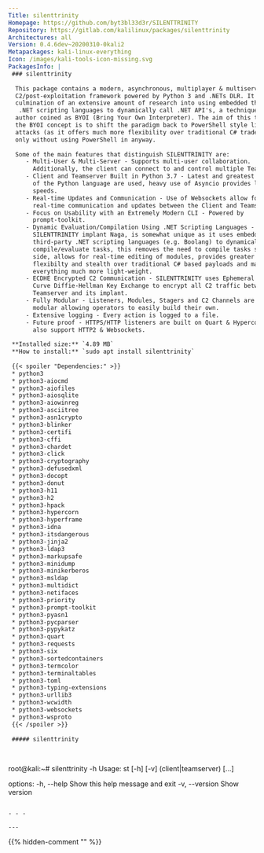 ```yaml
---
Title: silenttrinity
Homepage: https://github.com/byt3bl33d3r/SILENTTRINITY
Repository: https://gitlab.com/kalilinux/packages/silenttrinity
Architectures: all
Version: 0.4.6dev~20200310-0kali2
Metapackages: kali-linux-everything 
Icon: /images/kali-tools-icon-missing.svg
PackagesInfo: |
 ### silenttrinity
 
  This package contains a modern, asynchronous, multiplayer & multiserver
  C2/post-exploitation framework powered by Python 3 and .NETs DLR. It's the
  culmination of an extensive amount of research into using embedded third-party
   .NET scripting languages to dynamically call .NET API's, a technique the
  author coined as BYOI (Bring Your Own Interpreter). The aim of this tool and
  the BYOI concept is to shift the paradigm back to PowerShell style like
  attacks (as it offers much more flexibility over traditional C# tradecraft)
  only without using PowerShell in anyway.
   
  Some of the main features that distinguish SILENTTRINITY are:
     - Multi-User & Multi-Server - Supports multi-user collaboration.
       Additionally, the client can connect to and control multiple Teamservers.
     - Client and Teamserver Built in Python 3.7 - Latest and greatest features
       of the Python language are used, heavy use of Asyncio provides ludicrous
       speeds.
     - Real-time Updates and Communication - Use of Websockets allow for
       real-time communication and updates between the Client and Teamserver.
     - Focus on Usability with an Extremely Modern CLI - Powered by
       prompt-toolkit.
     - Dynamic Evaluation/Compilation Using .NET Scripting Languages - The
       SILENTTRINITY implant Naga, is somewhat unique as it uses embedded
       third-party .NET scripting languages (e.g. Boolang) to dynamically
       compile/evaluate tasks, this removes the need to compile tasks server
       side, allows for real-time editing of modules, provides greater
       flexibilty and stealth over traditional C# based payloads and makes
       everything much more light-weight.
     - ECDHE Encrypted C2 Communication - SILENTTRINITY uses Ephemeral Elliptic
       Curve Diffie-Hellman Key Exchange to encrypt all C2 traffic between the
       Teamserver and its implant.
     - Fully Modular - Listeners, Modules, Stagers and C2 Channels are fully
       modular allowing operators to easily build their own.
     - Extensive logging - Every action is logged to a file.
     - Future proof - HTTPS/HTTP listeners are built on Quart & Hypercorn which
       also support HTTP2 & Websockets.
 
 **Installed size:** `4.89 MB`  
 **How to install:** `sudo apt install silenttrinity`  
 
 {{< spoiler "Dependencies:" >}}
 * python3
 * python3-aiocmd
 * python3-aiofiles
 * python3-aiosqlite
 * python3-aiowinreg
 * python3-asciitree
 * python3-asn1crypto
 * python3-blinker
 * python3-certifi
 * python3-cffi
 * python3-chardet
 * python3-click
 * python3-cryptography 
 * python3-defusedxml
 * python3-docopt
 * python3-donut
 * python3-h11
 * python3-h2
 * python3-hpack
 * python3-hypercorn
 * python3-hyperframe
 * python3-idna
 * python3-itsdangerous
 * python3-jinja2
 * python3-ldap3
 * python3-markupsafe
 * python3-minidump
 * python3-minikerberos
 * python3-msldap
 * python3-multidict
 * python3-netifaces
 * python3-priority
 * python3-prompt-toolkit 
 * python3-pyasn1
 * python3-pycparser
 * python3-pypykatz
 * python3-quart
 * python3-requests
 * python3-six 
 * python3-sortedcontainers
 * python3-termcolor
 * python3-terminaltables
 * python3-toml
 * python3-typing-extensions
 * python3-urllib3
 * python3-wcwidth
 * python3-websockets
 * python3-wsproto
 {{< /spoiler >}}
 
 ##### silenttrinity
 
 
 ```
 root@kali:~# silenttrinity -h
 Usage: st [-h] [-v] (client|teamserver) [<args>...]
 
 options:
     -h, --help                   Show this help message and exit
     -v, --version                Show version
 ```
 
 - - -
 
---
```

{{% hidden-comment "<!--Do not edit anything above this line-->" %}}
